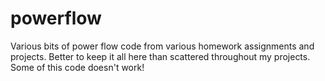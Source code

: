# powerflow

Various bits of power flow code from various homework assignments and projects. Better to keep it all here than scattered throughout my projects. Some of this code doesn't work!
